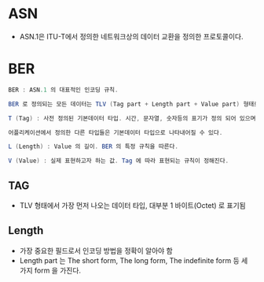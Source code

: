 # ASN
* ASN.1은 ITU-T에서 정의한 네트워크상의 데이터 교환을 정의한 프로토콜이다.


# BER
```java
BER : ASN.1 의 대표적인 인코딩 규칙.

BER 로 정의되는 모든 데이터는 TLV (Tag part + Length part + Value part) 형태로 이루어진다. 

T (Tag) : 사전 정의된 기본데이터 타입. 시간, 문자열, 숫자등의 표기가 정의 되어 있으며 

어플리케이션에서 정의한 다른 타입들은 기본데이터 타입으로 나타내어질 수 있다.

L (Length) : Value 의 길이. BER 의 특정 규칙을 따른다.

V (Value) : 실제 표현하고자 하는 값. Tag 에 따라 표현되는 규칙이 정해진다.

```

## TAG
* TLV 형태에서 가장 먼저 나오는 데이터 타입, 대부분 1 바이트(Octet) 로 표기됨

## Length
* 가장 중요한 필드로서 인코딩 방법을 정확이 알아야 함
* Length part  는 The short form, The long form, The indefinite form 등 세 가지 form 을 가진다.


